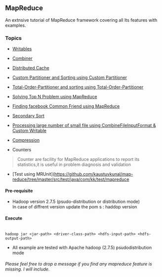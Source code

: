 ## MapReduce  

 <p>An extnsive tutorial of MapReduce framework covering all Its features with examples.</p>
 


### Topics 

- [Writables](https://github.com/kaustuvkunal/map-reduce/tree/master/src/main/java/com/kk/mapreduce/writables)

- [Combiner](https://github.com/kaustuvkunal/map-reduce/blob/master/src/main/java/com/kk/mapreduce/wordcount/WCDriver.java ) 
     
-  [Distributed Cache](https://github.com/kaustuvkunal/map-reduce/tree/master/src/main/java/com/kk/mapreduce/distributedcache)

- [Custom Partitioner and Sorting using Custom Partitioner](https://github.com/kaustuvkunal/map-reduce/tree/master/src/main/java/com/kk/mapreduce/partitioner)
 
- [Total-Order-Partitioner and sorting using Total-Order-Partitioner](https://github.com/kaustuvkunal/map-reduce/tree/master/src/main/java/com/kk/mapreduce/totalordersort)

- [Solving Top N Problem using MapReduce](https://github.com/kaustuvkunal/map-reduce/tree/master/src/main/java/com/kk/mapreduce/topnproblem)

- [Finding facebook Common Friend using MapReduce](https://github.com/kaustuvkunal/map-reduce/tree/master/src/main/java/com/kk/mapreduce/commonfriends)

- [Secondary Sort](https://github.com/kaustuvkunal/map-reduce/tree/master/src/main/java/com/kk/mapreduce/secondarysort)

- [Processing large number of small file using CombineFileInputFormat & Custom Writable](https://github.com/kaustuvkunal/map-reduce/tree/master/src/main/java/com/kk/mapreduce/maxtempusingcombineinputformat)

- [Compression](https://github.com/kaustuvkunal/map-reduce/tree/master/src/main/java/com/kk/mapreduce/maxtemp)

- Counters
 > Counter are facility for MapReduce applications to report its statistics,it is useful in problem diagnosis and validation
 
- [Test using MRUnit](https://github.com/kaustuvkunal/map-reduce/tree/master/src/test/java/com/kk/test/mapreduce


####  Pre-requisite

 -  Hadoop version 2.7.5 (psudo-distribution or distribution mode)
 </br> In case of diffrent version update the pom s : haddop version 

####  Execute
</br>`hadoop jar <jar-path> <driver-class-path> <hdfs-input-path> <hdfs-output-path>`

- All example are tested with  Apache hadoop (2.7.5) psudodistribution mode


###### Please feel free to drop a message if you find any mapreduce feature is missing. I will include.
 

